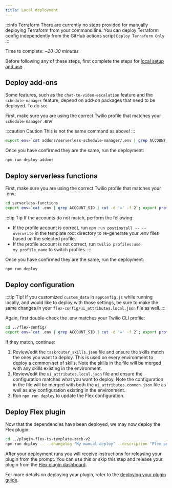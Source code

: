 ```yaml
---
title: Local deployment
---
```


:::info Terraform
There are currently no steps provided for manually deploying Terraform from your command line.  You can deploy Terraform config independently from the GitHub actions script `Deploy Terraform Only`
:::

Time to complete: _~20-30 minutes_

Before following any of these steps, first complete the steps for [local setup and use](/getting-started/run-locally).

## Deploy add-ons

Some features, such as the `chat-to-video-escalation` feature and the `schedule-manager` feature, depend on add-on packages that need to be deployed. To do so:

First, make sure you are using the correct Twilio profile that matches your `schedule-manager` .env:

:::caution Caution
This is not the same command as above!
:::

```bash
export env=`cat addons/serverless-schedule-manager/.env | grep ACCOUNT_SID | cut -d '=' -f 2`; export profile=`node scripts/print-profile-account.mjs`; echo -e 'schedule-manager: \t' ${env}; echo -e 'profile: \t' ${profile}
```

Once you have confirmed they are the same, run the deployment:

```bash
npm run deploy-addons
```

## Deploy serverless functions

First, make sure you are using the correct Twilio profile that matches your .env:

```bash
cd serverless-functions
export env=`cat .env | grep ACCOUNT_SID | cut -d '=' -f 2`; export profile=`node ../scripts/print-profile-account.mjs`; echo -e 'serverless: \t' ${env}; echo -e 'profile: \t' ${profile}
```

:::tip Tip
If the accounts do not match, perform the following:
- If the profile account is correct, run `npm run postinstall -- --overwrite` in the template root directory to re-generate your .env files based on the selected profile.
- If the profile account is not correct, run `twilio profiles:use my_profile_name` to switch profiles.
:::

Once you have confirmed they are the same, run the deployment:

```bash
npm run deploy
```

## Deploy configuration

:::tip Tip!
If you customized `custom_data` in `appConfig.js` while running locally, and would like to deploy with those settings, be sure to make the same changes in your `flex-config/ui_attributes.local.json` file as well.
:::

Again, first double-check the .env matches your Twilio CLI profile:

```bash
cd ../flex-config/
export env=`cat .env | grep ACCOUNT_SID | cut -d '=' -f 2`; export profile=`node ../scripts/print-profile-account.mjs`; echo -e 'flex-config: \t' ${env}; echo -e 'profile: \t' ${profile}
```

If they match, continue:
1. Review/edit the `taskrouter_skills.json` file and ensure the skills match the ones you want to deploy. This is used on every environment to deploy a common set of skills. Note the skills in the file will be merged with any skills existing in the environment.
1. Review/edit the `ui_attributes.local.json` file and ensure the configuration matches what you want to deploy. Note the configuration in the file will be merged with both the `ui_attributes.common.json` file as well as any configuration existing in the environment.
1. Run `npm run deploy` to update the Flex configuration.

## Deploy Flex plugin

Now that the dependencies have been deployed, we may now deploy the Flex plugin:

```bash
cd ../plugin-flex-ts-template-zach-v2
npm run deploy -- --changelog "My manual deploy" --description "Flex project template"
```

After your deployment runs you will receive instructions for releasing your plugin from the prompt. You can use this or skip this step and release your plugin from the [Flex plugin dashboard](https://flex.twilio.com/admin/plugins).

For more details on deploying your plugin, refer to the [deploying your plugin guide](https://www.twilio.com/docs/flex/plugins#deploying-your-plugin).